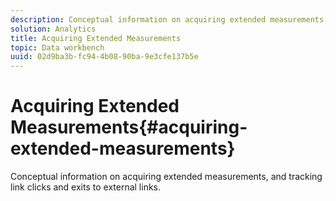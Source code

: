```yaml
---
description: Conceptual information on acquiring extended measurements, and tracking link clicks and exits to external links.
solution: Analytics
title: Acquiring Extended Measurements
topic: Data workbench
uuid: 02d9ba3b-fc94-4b08-90ba-9e3cfe137b5e
---
```


# Acquiring Extended Measurements{#acquiring-extended-measurements}

Conceptual information on acquiring extended measurements, and tracking link clicks and exits to external links.

